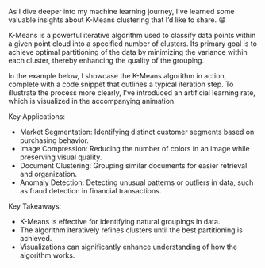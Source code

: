 As I dive deeper into my machine learning journey, I've learned some valuable insights about K-Means clustering that I’d like to share. 😁 

K-Means is a powerful iterative algorithm used to classify data points within a given point cloud into a specified number of clusters. Its primary goal is to achieve optimal partitioning of the data by minimizing the variance within each cluster, thereby enhancing the quality of the grouping.

In the example below, I showcase the K-Means algorithm in action, complete with a code snippet that outlines a typical iteration step. To illustrate the process more clearly, I've introduced an artificial learning rate, which is visualized in the accompanying animation.

Key Applications:
* Market Segmentation: Identifying distinct customer segments based on purchasing behavior.
* Image Compression: Reducing the number of colors in an image while preserving visual quality.
* Document Clustering: Grouping similar documents for easier retrieval and organization.
* Anomaly Detection: Detecting unusual patterns or outliers in data, such as fraud detection in financial transactions.

Key Takeaways:
* K-Means is effective for identifying natural groupings in data.
* The algorithm iteratively refines clusters until the best partitioning is achieved.
* Visualizations can significantly enhance understanding of how the algorithm works.
